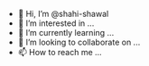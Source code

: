 - 👋 Hi, I’m @shahi-shawal
- 👀 I’m interested in ...
- 🌱 I’m currently learning ...
- 💞️ I’m looking to collaborate on ...
- 📫 How to reach me ...

<!---
shahi-shawal/shahi-shawal is a ✨ special ✨ repository because its `README.md` (this file) appears on your GitHub profile.
You can click the Preview link to take a look at your changes.
--->
